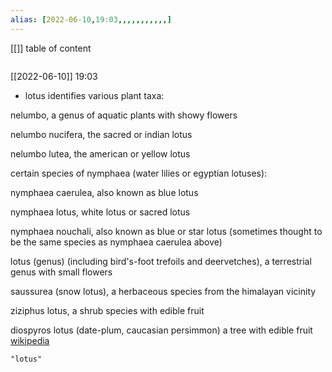 ```yaml
---
alias: [2022-06-10,19:03,,,,,,,,,,,]
---
```

[[]]
table of content
```toc
```

[[2022-06-10]] 19:03
- lotus identifies various plant taxa:



nelumbo,  a genus of aquatic plants with showy flowers

nelumbo nucifera, the sacred or indian lotus

nelumbo lutea, the american or yellow lotus

certain species of nymphaea (water lilies or egyptian lotuses):

nymphaea caerulea, also known as blue lotus

nymphaea lotus, white lotus or sacred lotus

nymphaea nouchali, also known as blue or star lotus (sometimes thought to be the same species as nymphaea caerulea above)

lotus (genus) (including bird's-foot trefoils and deervetches), a terrestrial genus with small flowers

saussurea (snow lotus), a herbaceous species from the himalayan vicinity

ziziphus lotus, a shrub species with edible fruit

diospyros lotus (date-plum, caucasian persimmon) a tree with edible fruit
[wikipedia](https://en.wikipedia.org/wiki/list%20of%20plants%20known%20as%20lotus)
```query
"lotus"
```